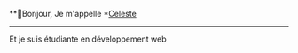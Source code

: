 **👋Bonjour,
Je m'appelle *[Celeste](https://www.wikipedia.org)
*** 

Et je suis étudiante en développement web


